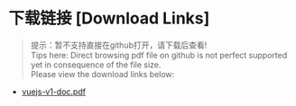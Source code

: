 # 下载链接 [Download Links]

> 提示：暂不支持直接在github打开，请下载后查看!<br>
> Tips here: Direct browsing pdf file on github is not perfect supported yet in consequence of the file size. <br>
> Please view the download links below:
- [vuejs-v1-doc.pdf](https://raw.githubusercontent.com/johnnynode/ebooks-vue/master/vuejs-v1-doc.pdf)